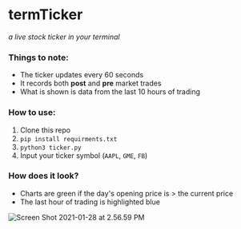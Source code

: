 # termTicker
*a live stock ticker in your terminal*

### Things to note:
* The ticker updates every 60 seconds
* It records both **post** and **pre** market trades
* What is shown is data from the last 10 hours of trading


### How to use:
1. Clone this repo
2. `pip install requirments.txt`
3. `python3 ticker.py`
4. Input your ticker symbol (`AAPL`, `GME`, `FB`)

### How does it look?

* Charts are green if the day's opening price is > the current price
* The last hour of trading is highlighted blue

![Screen Shot 2021-01-28 at 2.56.59 PM](/assets/Screen%20Shot%202021-01-28%20at%202.56.59%20PM_0usv7nx0r.png)
